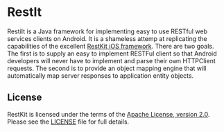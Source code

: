 # RestIt

RestiIt is a Java framework for implementing easy to use RESTful web services clients on Android. It is a shameless attemp at replicating the capabilities of the excellent [RestKit iOS framework](https://github.com/RestKit/RestKit/). There are two goals. The first is to supply an easy to implement RESTFul client so that Android developers will never have to implement and parse their own HTTPClient requests. The second is to provide an object mapping engine that will automatically map server responses to application entity objects. 

## License

RestKit is licensed under the terms of the [Apache License, version 2.0](http://www.apache.org/licenses/LICENSE-2.0.html). Please see the [LICENSE](LICENSE) file for full details.
